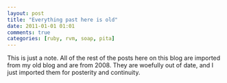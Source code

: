 ```yaml
---
layout: post
title: "Everything past here is old"
date: 2011-01-01 01:01
comments: true
categories: [ruby, rvm, soap, pita]
---
```


This is just a note.  All of the rest of the posts here on this blog are imported from my old blog and are from 2008.  They are woefully out of date, and I just imported them for posterity and continuity.
